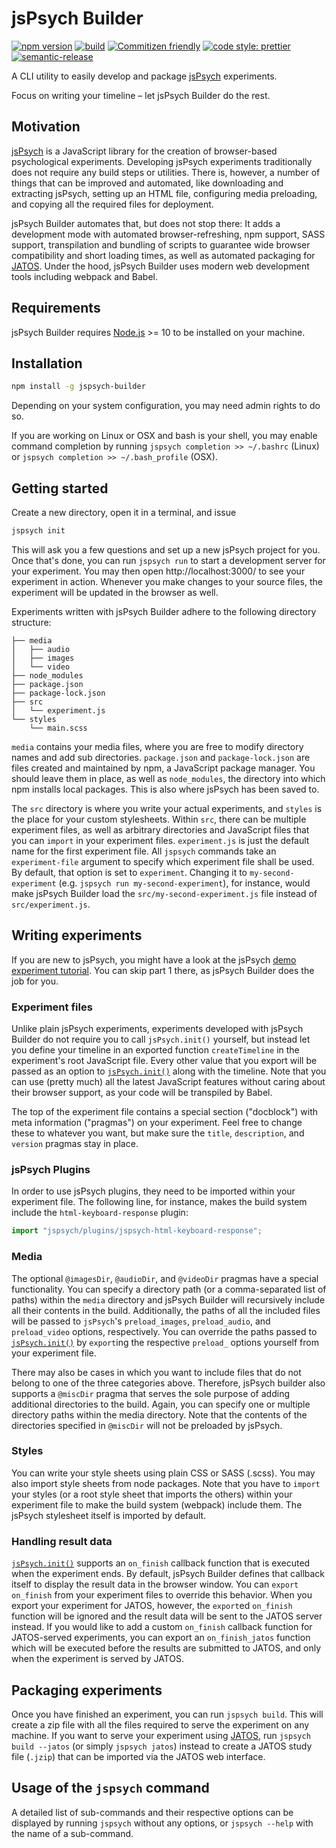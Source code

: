 # jsPsych Builder

[![npm version](https://badge.fury.io/js/jspsych-builder.svg)](https://badge.fury.io/js/jspsych-builder)
[![build](https://github.com/bjoluc/jspsych-builder/workflows/build/badge.svg)](https://github.com/bjoluc/jspsych-builder/actions)
[![Commitizen friendly](https://img.shields.io/badge/commitizen-friendly-brightgreen.svg)](http://commitizen.github.io/cz-cli/)
[![code style: prettier](https://img.shields.io/badge/code_style-prettier-ff69b4.svg)](https://github.com/prettier/prettier)
[![semantic-release](https://img.shields.io/badge/%20%20%F0%9F%93%A6%F0%9F%9A%80-semantic--release-e10079.svg)](https://github.com/semantic-release/semantic-release)

A CLI utility to easily develop and package [jsPsych](https://www.jspsych.org/) experiments.

Focus on writing your timeline – let jsPsych Builder do the rest.

## Motivation

[jsPsych](https://www.jspsych.org/) is a JavaScript library for the creation of browser-based psychological experiments.
Developing jsPsych experiments traditionally does not require any build steps or utilities.
There is, however, a number of things that can be improved and automated, like downloading and extracting jsPsych, setting up an HTML file, configuring media preloading, and copying all the required files for deployment.

jsPsych Builder automates that, but does not stop there:
It adds a development mode with automated browser-refreshing, npm support, SASS support, transpilation and bundling of scripts to guarantee wide browser compatibility and short loading times, as well as automated packaging for [JATOS](https://www.jatos.org/).
Under the hood, jsPsych Builder uses modern web development tools including webpack and Babel.

## Requirements

jsPsych Builder requires [Node.js](https://nodejs.org) >= 10 to be installed on your machine.

## Installation

```bash
npm install -g jspsych-builder
```

Depending on your system configuration, you may need admin rights to do so.

If you are working on Linux or OSX and bash is your shell, you may enable command completion by running
`jspsych completion >> ~/.bashrc` (Linux) or `jspsych completion >> ~/.bash_profile` (OSX).

## Getting started

Create a new directory, open it in a terminal, and issue

```bash
jspsych init
```

This will ask you a few questions and set up a new jsPsych project for you.
Once that's done, you can run `jspsych run` to start a development server for your experiment.
You may then open http://localhost:3000/ to see your experiment in action.
Whenever you make changes to your source files, the experiment will be updated in the browser as well.

Experiments written with jsPsych Builder adhere to the following directory structure:

```
├── media
│   ├── audio
│   ├── images
│   └── video
├── node_modules
├── package.json
├── package-lock.json
├── src
│   └── experiment.js
└── styles
    └── main.scss
```

`media` contains your media files, where you are free to modify directory names and add sub directories.
`package.json` and `package-lock.json` are files created and maintained by npm, a JavaScript package manager.
You should leave them in place, as well as `node_modules`, the directory into which npm installs local packages.
This is also where jsPsych has been saved to.

The `src` directory is where you write your actual experiments, and `styles` is the place for your custom stylesheets.
Within `src`, there can be multiple experiment files, as well as arbitrary directories and JavaScript files that you can `import` in your experiment files.
`experiment.js` is just the default name for the first experiment file.
All `jspsych` commands take an `experiment-file` argument to specify which experiment file shall be used.
By default, that option is set to `experiment`.
Changing it to `my-second-experiment` (e.g. `jspsych run my-second-experiment`), for instance, would make jsPsych Builder load the `src/my-second-experiment.js` file instead of `src/experiment.js`.

## Writing experiments

If you are new to jsPsych, you might have a look at the jsPsych [demo experiment tutorial](https://www.jspsych.org/tutorials/rt-task/#part-2-display-welcome-message).
You can skip part 1 there, as jsPsych Builder does the job for you.

### Experiment files

Unlike plain jsPsych experiments, experiments developed with jsPsych Builder do not require you to call `jsPsych.init()` yourself, but instead let you define your timeline in an exported function `createTimeline` in the experiment's root JavaScript file.
Every other value that you export will be passed as an option to [`jsPsych.init()`](https://www.jspsych.org/core_library/jspsych-core/#jspsychinit) along with the timeline.
Note that you can use (pretty much) all the latest JavaScript features without caring about their browser support, as your code will be transpiled by Babel.

The top of the experiment file contains a special section ("docblock") with meta information ("pragmas") on your experiment.
Feel free to change these to whatever you want, but make sure the `title`, `description`, and `version` pragmas stay in place.

### jsPsych Plugins

In order to use jsPsych plugins, they need to be imported within your experiment file.
The following line, for instance, makes the build system include the `html-keyboard-response` plugin:

```js
import "jspsych/plugins/jspsych-html-keyboard-response";
```

### Media

The optional `@imagesDir`, `@audioDir`, and `@videoDir` pragmas have a special functionality.
You can specify a directory path (or a comma-separated list of paths) within the `media` directory and jsPsych Builder will recursively include all their contents in the build.
Additionally, the paths of all the included files will be passed to `jsPsych`'s `preload_images`, `preload_audio`, and `preload_video` options, respectively.
You can override the paths passed to [`jsPsych.init()`](https://www.jspsych.org/core_library/jspsych-core/#jspsychinit) by `export`ing the respective `preload_` options yourself from your experiment file.

There may also be cases in which you want to include files that do not belong to one of the three categories above.
Therefore, jsPsych builder also supports a `@miscDir` pragma that serves the sole purpose of adding additional directories to the build.
Again, you can specify one or multiple directory paths within the media directory.
Note that the contents of the directories specified in `@miscDir` will not be preloaded by jsPsych.

### Styles

You can write your style sheets using plain CSS or SASS (.scss).
You may also import style sheets from node packages.
Note that you have to `import` your styles (or a root style sheet that imports the others) within your experiment file to make the build system (webpack) include them.
The jsPsych stylesheet itself is imported by default.

### Handling result data

[`jsPsych.init()`](https://www.jspsych.org/core_library/jspsych-core/#jspsychinit) supports an `on_finish` callback function that is executed when the experiment ends.
By default, jsPsych Builder defines that callback itself to display the result data in the browser window.
You can `export` `on_finish` from your experiment files to override this behavior.
When you export your experiment for JATOS, however, the `export`ed `on_finish` function will be ignored and the result data will be sent to the JATOS server instead.
If you would like to add a custom `on_finish` callback function for JATOS-served experiments, you can export an `on_finish_jatos` function which will be executed before the results are submitted to JATOS, and only when the experiment is served by JATOS.

## Packaging experiments

Once you have finished an experiment, you can run `jspsych build`.
This will create a zip file with all the files required to serve the experiment on any machine.
If you want to serve your experiment using [JATOS](https://www.jatos.org/), run `jspsych build --jatos` (or simply `jspsych jatos`) instead to create a JATOS study file (`.jzip`) that can be imported via the JATOS web interface.

## Usage of the `jspsych` command

A detailed list of sub-commands and their respective options can be displayed by running `jspsych` without any options, or `jspsych --help` with the name of a sub-command.
